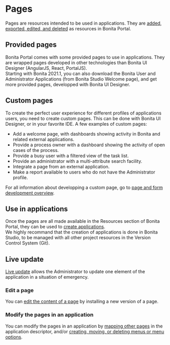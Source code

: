 #  Pages
Pages are resources intended to be used in applications. They are [added, exported, edited, and deleted](resource-management.md) as resources in Bonita Portal. 

## Provided pages 
Bonita Portal comes with some provided pages to use in applications. They are wrapped pages developed in other technologies than Bonita UI Designer (AngularJS, React, PortalJS).  
Starting with Bonita 2021.1, you can also download the Bonita User and Administrator Applications (from Bonita Studio Welcome page), and get more provided pages, developped with Bonita UI Designer.

## Custom pages
To create the perfect user experience for different profiles of applications users, you need to create custom pages. This can be done with Bonita UI Designer, or in your favorite IDE.
A few examples of custom pages:
* Add a welcome page, with dashboards showing activity in Bonita and related external applications.
* Provide a process owner with a dashboard showing the activity of open cases of the process.
* Provide a busy user with a filtered view of the task list.
* Provide an administrator with a multi-attribute search facility.
* Integrate a page from an external application.
* Make a report available to users who do not have the Administrator profile.

For all information about developping a custom page, go to [page and form development overview](page-and-form-development-overview.md).

## Use in applications
Once the pages are all made available in the Resources section of Bonita Portal, they can be used to [create applications](applicationCreation.md).  
We highly recommand that the creation of applications is done in Bonita Studio, to be managed with all other project resources in the Version Control System (Git).

## Live update
[Live update](live-update.md) allows the Administrator to update one element of the application in a situation of emergency.

### Edit a page
You can [edit the content of a page](resource-management.md#modify) by installing a new version of a page.

### Modify the pages in an application
You can modify the pages in an application by [mapping other pages](applications.md#specify-pages) in the application descriptor, and/or [creating, moving, or deleting menus or menu options](applications.md#define-navigation).
